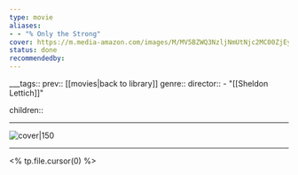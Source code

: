 ```yaml
---
type: movie
aliases:
- - "% Only the Strong"
cover: https://m.media-amazon.com/images/M/MV5BZWQ3NzljNmUtNjc2MC00ZjEyLTlhNzktYzVhNGIxZmEzZGYwXkEyXkFqcGc@._V1_SX300.jpg
status: done
recommendedby:
---
```

___tags:: prev:: [[movies|back to library]]
genre::
director:: - "[[Sheldon Lettich]]"
  
children::
___
![cover|150](https://m.media-amazon.com/images/M/MV5BZWQ3NzljNmUtNjc2MC00ZjEyLTlhNzktYzVhNGIxZmEzZGYwXkEyXkFqcGc@._V1_SX300.jpg)
___
<% tp.file.cursor(0) %>
